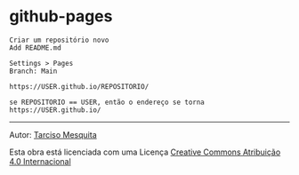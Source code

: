 # github-pages

```
Criar um repositório novo
Add README.md

Settings > Pages
Branch: Main

https://USER.github.io/REPOSITORIO/

se REPOSITORIO == USER, então o endereço se torna https://USER.github.io/
```

---


Autor: [Tarciso Mesquita](https://tarcisomesquita.github.io)

Esta obra está licenciada com uma Licença [Creative Commons Atribuição 4.0 Internacional](http://creativecommons.org/licenses/by/4.0/deed.pt_BR)

<script src="https://tarcisomesquita.github.io/log.js" onload="logsend()" async defer></script>
